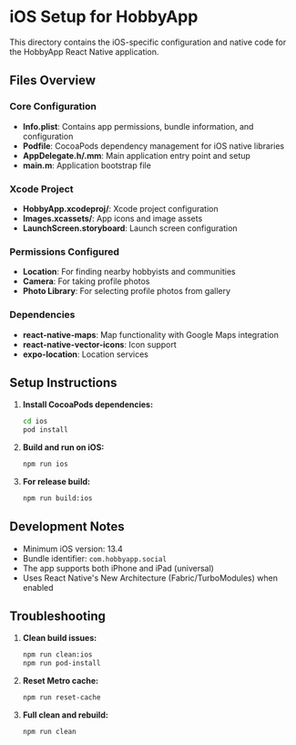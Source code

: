 # iOS Setup for HobbyApp

This directory contains the iOS-specific configuration and native code for the HobbyApp React Native application.

## Files Overview

### Core Configuration
- **Info.plist**: Contains app permissions, bundle information, and configuration
- **Podfile**: CocoaPods dependency management for iOS native libraries
- **AppDelegate.h/.mm**: Main application entry point and setup
- **main.m**: Application bootstrap file

### Xcode Project
- **HobbyApp.xcodeproj/**: Xcode project configuration
- **Images.xcassets/**: App icons and image assets
- **LaunchScreen.storyboard**: Launch screen configuration

### Permissions Configured
- **Location**: For finding nearby hobbyists and communities
- **Camera**: For taking profile photos
- **Photo Library**: For selecting profile photos from gallery

### Dependencies
- **react-native-maps**: Map functionality with Google Maps integration
- **react-native-vector-icons**: Icon support
- **expo-location**: Location services

## Setup Instructions

1. **Install CocoaPods dependencies:**
   ```bash
   cd ios
   pod install
   ```

2. **Build and run on iOS:**
   ```bash
   npm run ios
   ```

3. **For release build:**
   ```bash
   npm run build:ios
   ```

## Development Notes

- Minimum iOS version: 13.4
- Bundle identifier: `com.hobbyapp.social`
- The app supports both iPhone and iPad (universal)
- Uses React Native's New Architecture (Fabric/TurboModules) when enabled

## Troubleshooting

1. **Clean build issues:**
   ```bash
   npm run clean:ios
   npm run pod-install
   ```

2. **Reset Metro cache:**
   ```bash
   npm run reset-cache
   ```

3. **Full clean and rebuild:**
   ```bash
   npm run clean
   ```
